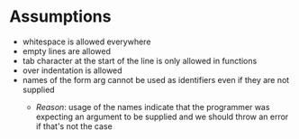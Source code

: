 # Assumptions

- whitespace is allowed everywhere
- empty lines are allowed
- tab character at the start of the line is only allowed in functions
- over indentation is allowed
- names of the form arg<number> cannot be used as identifiers even if they are not supplied
    - *Reason*: usage of the names indicate that the programmer was expecting an argument to be supplied and we should throw an error if that's not the case
